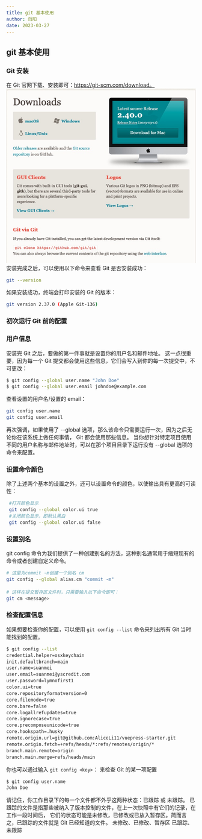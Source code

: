 ```yaml
---
title: git 基本使用
author: 向阳
date: 2023-03-27
---
```


## git 基本使用

### Git 安装

在 Git 官网下载、安装即可：https://git-scm.com/download。
![git install](../imgs/gitInstall.jpg)
安装完成之后，可以使用以下命令来查看 Git 是否安装成功：

```bash
git --version
```

如果安装成功，终端会打印安装的 Git 的版本：

```bash
git version 2.37.0 (Apple Git-136)
```

### 初次运行 Git 前的配置

### 用户信息

安装完 Git 之后，要做的第一件事就是设置你的用户名和邮件地址。 这一点很重要，因为每一个 Git 提交都会使用这些信息，它们会写入到你的每一次提交中，不可更改：

```bash
$ git config --global user.name "John Doe"
$ git config --global user.email johndoe@example.com
```

查看设置的用户名/设置的 email：

```bash
git config user.name
git config user.email
```

再次强调，如果使用了 --global 选项，那么该命令只需要运行一次，因为之后无论你在该系统上做任何事情， Git 都会使用那些信息。 当你想针对特定项目使用不同的用户名称与邮件地址时，可以在那个项目目录下运行没有 --global 选项的命令来配置。

### 设置命令颜色

除了上述两个基本的设置之外，还可以设置命令的颜色，以使输出具有更高的可读性：

```bash
 #打开颜色显示
 git config --global color.ui true
 #关闭颜色显示，即默认黑白
 git config --global color.ui false
```

### 设置别名

git config 命令为我们提供了一种创建别名的方法，这种别名通常用于缩短现有的命令或者创建自定义命令。

```bash
# 这里为commit -m创建一个别名 cm
git config --global alias.cm "commit -m"

# 这样在提交暂存区文件时，只需要输入以下命令即可：
git cm <message>
```

### 检查配置信息

如果想要检查你的配置，可以使用 `git config --list` 命令来列出所有 Git 当时能找到的配置。

```bash
$ git config --list
credential.helper=osxkeychain
init.defaultbranch=main
user.name=suanmei
user.email=suanmei@yscredit.com
user.password=lymnofirst1
color.ui=true
core.repositoryformatversion=0
core.filemode=true
core.bare=false
core.logallrefupdates=true
core.ignorecase=true
core.precomposeunicode=true
core.hookspath=.husky
remote.origin.url=git@github.com:AliceLi11/vuepress-starter.git
remote.origin.fetch=+refs/heads/*:refs/remotes/origin/*
branch.main.remote=origin
branch.main.merge=refs/heads/main
```

你也可以通过输入 `git config <key>`： 来检查 Git 的某一项配置

```bash
$ git config user.name
John Doe
```

请记住，你工作目录下的每一个文件都不外乎这两种状态：已跟踪 或 未跟踪。 已跟踪的文件是指那些被纳入了版本控制的文件，在上一次快照中有它们的记录，在工作一段时间后， 它们的状态可能是未修改，已修改或已放入暂存区。简而言之，已跟踪的文件就是 Git 已经知道的文件。
未修改、已修改、暂存区
已跟踪、未跟踪
